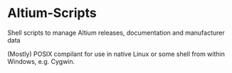 # Altium-Scripts
Shell scripts to manage Altium releases, documentation and manufacturer data

(Mostly) POSIX compilant for use in native Linux or some shell from within Windows, e.g. Cygwin.
